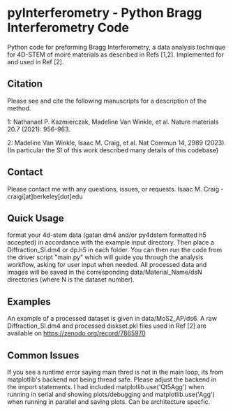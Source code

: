 
# pyInterferometry - Python Bragg Interferometry Code
Python code for preforming Bragg Interferometry, a data analysis technique for 4D-STEM of moiré materials as described in Refs [1,2].
Implemented for and used in Ref [2].

## Citation
Please see and cite the following manuscripts for a description of the method.

1: Nathanael P. Kazmierczak, Madeline Van Winkle, et al. Nature materials 20.7 (2021): 956-963.

2: Madeline Van Winkle, Isaac M. Craig, et al. Nat Commun 14, 2989 (2023). (In particular the SI of this work described many details of this codebase)

## Contact
Please contact me with any questions, issues, or requests.
Isaac M. Craig - craigi[at]berkeley[dot]edu

## Quick Usage
format your 4d-stem data (gatan dm4 and/or py4dstem formatted h5 accepted) in accordance with the example input directory. 
Then place a Diffraction_SI.dm4 or dp.h5 in each folder. 
You can then run the code from the driver script "main.py" which will guide you through the analysis workflow, asking for user input when needed.
All processed data and images will be saved in the corresponding data/Material_Name/dsN directories (where N is the dataset number). 

## Examples
An example of a processed dataset is given in data/MoS2_AP/ds6. 
A raw Diffraction_SI.dm4 and processed diskset.pkl files used in Ref [2] are available on https://zenodo.org/record/7865970

## Common Issues 
If you see a runtime error saying main thred is not in the main loop, its from matplotlib's backend not being thread safe. 
Please adjust the backend in the import statements. I had included matplotlib.use('Qt5Agg') when running in serial and showing plots/debugging and matplotlib.use('Agg')
when running in parallel and saving plots. Can be architecture specfic. 
